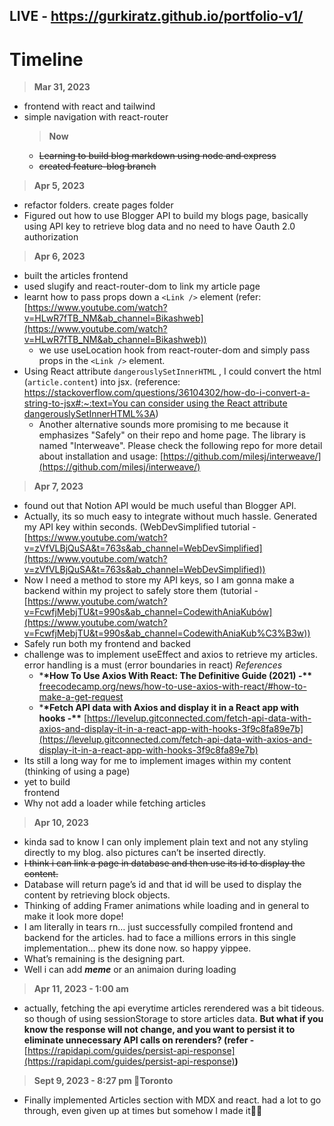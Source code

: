 ## LIVE - https://gurkiratz.github.io/portfolio-v1/

# Timeline

> **Mar 31, 2023**

- frontend with react and tailwind
- simple navigation with react-router
  > **Now**
  - ~~Learning to build blog markdown using node and express~~
  - ~~created feature-blog branch~~

> **Apr 5, 2023**

- refactor folders. create pages folder
- Figured out how to use Blogger API to build my blogs page, basically using API key to retrieve blog data and no need to have Oauth 2.0 authorization

> **Apr 6, 2023**

- built the articles frontend
- used slugify and react-router-dom to link my article page
- learnt how to pass props down a `<Link />` element (refer: [https://www.youtube.com/watch?v=HLwR7fTB_NM&ab_channel=Bikashweb](https://www.youtube.com/watch?v=HLwR7fTB_NM&ab_channel=Bikashweb))
  - we use useLocation hook from react-router-dom and simply pass props in the `<Link />` element.
- Using React attribute `dangerouslySetInnerHTML` , I could convert the html (`article.content`) into jsx. (reference: [https://stackoverflow.com/questions/36104302/how-do-i-convert-a-string-to-jsx#:~:text=You can consider using the React attribute dangerouslySetInnerHTML%3A](https://stackoverflow.com/questions/36104302/how-do-i-convert-a-string-to-jsx#:~:text=You%20can%20consider%20using%20the%20React%20attribute%20dangerouslySetInnerHTML%3A))
  - Another alternative sounds more promising to me because it emphasizes "Safely" on their repo and home page. The library is named "Interweave". Please check the following repo for more detail about installation and usage: [https://github.com/milesj/interweave/](https://github.com/milesj/interweave/)

> **Apr 7, 2023**

- found out that Notion API would be much useful than Blogger API.
- Actually, its so much easy to integrate without much hassle. Generated my API key within seconds. (WebDevSimplified tutorial - [https://www.youtube.com/watch?v=zVfVLBjQuSA&t=763s&ab_channel=WebDevSimplified](https://www.youtube.com/watch?v=zVfVLBjQuSA&t=763s&ab_channel=WebDevSimplified))
- Now I need a method to store my API keys, so I am gonna make a backend within my project to safely store them (tutorial - [https://www.youtube.com/watch?v=FcwfjMebjTU&t=990s&ab_channel=CodewithAniaKubów](https://www.youtube.com/watch?v=FcwfjMebjTU&t=990s&ab_channel=CodewithAniaKub%C3%B3w))
- Safely run both my frontend and backed
- challenge was to implement useEffect and axios to retrieve my articles. error handling is a must (error boundaries in react)
  _References_
  - \***\*How To Use Axios With React: The Definitive Guide (2021) -\*\*** [freecodecamp.org/news/how-to-use-axios-with-react/#how-to-make-a-get-request](http://freecodecamp.org/news/how-to-use-axios-with-react/#how-to-make-a-get-request)
  - \***\*Fetch API data with Axios and display it in a React app with hooks -\*\*** [https://levelup.gitconnected.com/fetch-api-data-with-axios-and-display-it-in-a-react-app-with-hooks-3f9c8fa89e7b](https://levelup.gitconnected.com/fetch-api-data-with-axios-and-display-it-in-a-react-app-with-hooks-3f9c8fa89e7b)
- Its still a long way for me to implement images within my content (thinking of using a page)
- yet to build <Article /> frontend
- Why not add a loader while fetching articles

> **Apr 10, 2023**

- kinda sad to know I can only implement plain text and not any styling directly to my blog. also pictures can’t be inserted directly.
- ~~I think i can link a page in database and then use its id to display the content.~~
- Database will return page’s id and that id will be used to display the content by retrieving block objects.
- Thinking of adding Framer animations while loading and in general to make it look more dope!
- I am literally in tears rn… just successfully compiled frontend and backend for the articles. had to face a millions errors in this single implementation… phew its done now. so happy yippee.
- What’s remaining is the designing part.
- Well i can add **_meme_** or an animaion during loading

> **Apr 11, 2023 - 1:00 am**

- actually, fetching the api everytime articles rerendered was a bit tideous. so though of using sessionStorage to store articles data. **But what if you know the response will not change, and you want to persist it to eliminate unnecessary API calls on rerenders? (refer -** [https://rapidapi.com/guides/persist-api-response](https://rapidapi.com/guides/persist-api-response)**)**

> **Sept 9, 2023 - 8:27 pm 📍Toronto**

- Finally implemented Articles section with MDX and react. had a lot to go through, even given up at times but somehow I made it🚀🥊
